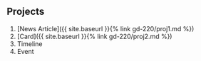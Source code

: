 Projects
--------

1. [News Article]({{ site.baseurl }}{% link gd-220/proj1.md %})
1. [Card]({{ site.baseurl }}{% link gd-220/proj2.md %})
1. Timeline
1. Event
